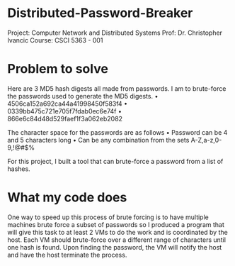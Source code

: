 # Distributed-Password-Breaker

Project: Computer Network and Distributed Systems
Prof: Dr. Christopher Ivancic
Course: CSCI 5363 - 001

# Problem to solve
Here are 3 MD5 hash digests all made from passwords. I am to brute-force the passwords used to generate the MD5 digests.
•	4506ca152a692ca44a41998450f583f4
•	0339bb475c721e705f7fdab0ec6e74f
• 866e6c84d48d529faef1f3a062eb2082

The character space for the passwords are as follows
•	Password can be 4 and 5 characters long
•	Can be any combination from the sets A-Z,a-z,0-9,!@#$%

For this project, I built a tool that can brute-force a password from a list of hashes.

# What my code does
One way to speed up this process of brute forcing is to have multiple machines brute force a subset of passwords so I produced a program that will give this task to at least 2 VMs to do the work and is coordinated by the host. Each VM should brute-force over a different range of characters until one hash is found. Upon finding the password, the VM will notify the host and have the host terminate the process.
